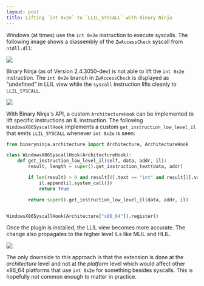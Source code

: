 ```yaml
---
layout: post
title: Lifting `int 0x2e` to `LLIL_SYSCALL` with Binary Ninja
---
```


Windows (at times) use the `int 0x2e` instruction to execute syscalls. The
following image shows a diassembly of the `ZwAccessCheck` syscall from
`ntdll.dll`:

<img src="../images/binaryninja-1633761402.png" class="center-image" >

Binary Ninja (as of Version 2.4.3050-dev) is not able to lift the `int 0x2e`
instruction. The `int 0x2e` branch in `ZwAccessCheck` is displayed as
"undefined" in LLIL view while the `syscall` instruction lifts cleanly to
`LLIL_SYSCALL`.

<img src="../images/binaryninja-1633761605.png" class="center-image" >

With Binary Ninja's API, a custom `ArchitectureHook` can be implemented to
lift specific instructions an IL instruction. The following
`WindowsX86SyscallHook` implements a custom `get_instruction_low_level_il`
that emits `LLIL_SYSCALL` whenever `int 0x2e` is seen:

```python
from binaryninja.architecture import Architecture, ArchitectureHook

class WindowsX86SyscallHook(ArchitectureHook):
    def get_instruction_low_level_il(self, data, addr, il):
        result, length = super().get_instruction_text(data, addr)

        if len(result) > 0 and result[0].text == "int" and result[2].value == 0x2E:
            il.append(il.system_call())
            return True

        return super().get_instruction_low_level_il(data, addr, il)


WindowsX86SyscallHook(Architecture["x86_64"]).register()
```

Once the plugin is installed, the LLIL view becomes more accurate. The change
also propagates to the higher level ILs like MLIL and HLIL.

<img src="../images/binaryninja-1633762622.png" class="center-image" >


The only downside to this approach is that the extension is done at the
_architecture_ level and not at the _platform_ level which would affect other
x86\_64 platforms that use `int 0x2e` for something besides syscalls. This is
hopefully not common enough to matter in practice.
